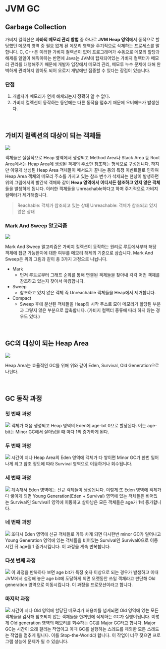 # JVM GC 

## Garbage Collection
가비지 컬렉션은 **자바의 메모리 관리 방법** 중 하나로 **JVM Heap 영역**에서 동적으로 할당했던 메모리 영역 중 필요 없게 된 메모리 영역을 주기적으로 삭제하는 프로세스를 말합니다. C, C++은 이러한 가비지 컬렉션이 없어 프로그래머가 수동으로 메모리 할당과 해제를 일일이 해줘야하는 반면에 Java는 JVM에 탑재되어있는 가비지 컬렉터가 메모리 관리를 대행해주기 때문에 개발자 입장에서 메모리 관리, 메모루 누수 문제에 대해 완벽하게 관리하지 않아도 되어 오로지 개발에만 집중할 수 있다는 장점이 있습니다.

### 단점
1. 개발자가 메모리가 언제 해체되는지 정확히 알 수 없다.
2. 가비지 컬렉션이 동작하는 동안에는 다른 동작을 멈추기 때문에 오버헤드가 발생한다.



<br>

## 가비지 컬렉션의 대상이 되는 객체들

![](https://blog.kakaocdn.net/dn/bW5c5r/btrvAb4nrdH/lYHuQZya8ECvEndRkQchjk/img.png)

객체들은 실질적으로 Heap 영역에서 생성되고 Method Area나 Stack Area 등 Root Area에서는 Heap Area에 생성된 객체의 주소만 참조하는 형식으로 구성됩니다. 하지만 이렇게 생성된 Heap Area 객체들이 메서드가 끝나는 등의 특정 이벤트들로 인하여 Heap Area 객체의 메모리 주소를 가지고 있는 참조 변수가 삭제되는 현상이 발생하면 위의 그림에서의 빨간색 객체와 같이 **Heap 영역에서 어디서든 참조하고 있지 않은 객체**들을 발생하게 됩니다. 이러한 객체들을 Unreachable하다고 하며 주기적으로 가비지 컬렉터가 제거해줍니다.  
  
> Reachable: 객체가 참조되고 있는 상태
> Unreachable: 객체가 참조되고 있지 않은 상태

### Mark And Sweep 알고리즘

![](https://blog.kakaocdn.net/dn/bGghBW/btrvvDgIHRO/HxoX3w9skgah3xFVhfEgD0/img.png)

Mark And Sweep 알고리즘은 가비지 컬렉션이 동작하는 원리로 루트에서부터 해당 객체에 접근 가능한지에 대한 여부를 메모리 해제의 기준으로 삼습니다. Mark And Sweep은 위의 그림과 같이 총 3가지 과정으로 나뉩니다.  
  
- Mark 
  - 먼저 루트로부터 그래프 순회를 통해 연결된 객체들을 찾아내 각각 어떤 객체를 참조하고 있는지 찾아서 마킹합니다.
- Sweep
  - 참조하고 있지 않은 객체 즉 Unreachable 객체들을 Heap에서 제거합니다.
- Compact
  - Sweep 후에 분산된 객체들을 Heap의 시작 주소로 모아 메모리가 할당된 부분과 그렇지 않은 부분으로 압축합니다. (가비지 컬렉터 종류에 따라 하지 않는 경우도 있다.)

<br>

## GC의 대상이 되는 Heap Area


![](https://blog.kakaocdn.net/dn/bti1oP/btrvtcdoBC9/upBBOdB4mJF6tfyhL8GPbK/img.png)

Heap Area는 효율적인 GC를 위해 위와 같이 Eden, Survival, Old Generation으로 나뉜다.

<br>

## GC 동작 과정

### 첫 번째 과정
![](https://blog.kakaocdn.net/dn/7pVmj/btrvu28jcRt/Iy5eB9flQ8L4eIkc0a1FX1/img.png)
객체가 처음 생성되고 Heap 영역의 Eden에 age-bit 0으로 할당된다. 이는 age-bit는 Minor GC에서 살아남을 때 마다 1씩 증가하게 된다.

### 두 번째 과정
![](https://blog.kakaocdn.net/dn/cTWRqo/btrvxlfT2KU/gIDFZpUapbTZTKR1Gi16M0/img.png)
시간이 지나 Heap Area의 Eden 영역에 객체가 다 쌓이면 Minor GC가 한번 일어나게 되고 참조 정도에 따라 Survival 영역으로 이동하거나 회수됩니다.

### 세 번째 과정
![](https://blog.kakaocdn.net/dn/b42htO/btrvuPvhcQ2/HwXDNmku8NbhSkaGoJEywK/img.png)
계속해서 Eden 영역에는 신규 객체들이 생성됩니다. 이렇게 또 Eden 영역에 객체가 다 쌓이게 되면 Young Generation(Eden + Survival) 영역에 있는 객체들은 비어있는 Survival인 Survival1 영역에 이동하고 살아남은 모든 객체들은 age가 1씩 증가합니다.

### 네 번째 과정
![](https://blog.kakaocdn.net/dn/dpYphN/btrvocRXzk2/PANFhltyaGtzuDak9nqd61/img.png)
또다시 Eden 영역에 신규 객체들로 가득 차게 되면 다시한번 minor GC가 일어나고 Young Generation 영역에 있는 객체들을 비어있는 Survival인 Survival0으로 이동시킨 뒤 age를 1 증가시킵니다. 이 과정을 계속 반복합니다.

### 다섯 번째 과정
![](https://img1.daumcdn.net/thumb/R1280x0/?scode=mtistory2&fname=https%3A%2F%2Fblog.kakaocdn.net%2Fdn%2FGvbFe%2FbtrvqaMQzF5%2F2pYF0QKjwBZWF7EtYNJ8OK%2Fimg.png)
이 과정을 반복하다 보면 age bit가 특정 숫자 이상으로 되는 경우가 발생하고 이때 JVM에서 설정해 놓은 age bit에 도달하게 되면 오랫동안 쓰일 객체라고 판단해 Old generation 영역으로 이동시킵니다. 이 과정을 프로모션이라고 합니다.

### 마지막 과정
![](https://blog.kakaocdn.net/dn/b015X4/btrvtcRX3Go/DG6GyfMsZv0xgJRujfOeRK/img.png)
시간이 지나 Old 영역에 할당된 메모리가 허용치를 넘게되면 Old 영역에 있는 모든 객체들을 검사해 참조되지 않는 객체들을 한꺼번에 삭제하는 GC가 실행이됩니다. 이렇게 Old generation 영역의 메모리를 회수하는 GC를 Major GC라고 합니다. Major GC는 시간이 오래 걸리는 작업이고 이때 GC를 실행하는 스레드를 제외한 모든 스레드는 작업을 멈추게 됩니다. 이를 Stop-the-World라 합니다. 이 작업이 너무 잦으면 프로그램 성능에 문제가 될 수 있습니다.